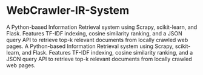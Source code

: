 # WebCrawler-IR-System
A Python-based Information Retrieval system using Scrapy, scikit-learn, and Flask. Features TF-IDF indexing, cosine similarity ranking, and a JSON query API to retrieve top-k relevant documents from locally crawled web pages.
A Python-based Information Retrieval system using Scrapy, scikit-learn, and Flask. Features TF-IDF indexing, cosine similarity ranking, and a JSON query API to retrieve top-k relevant documents from locally crawled web pages.
